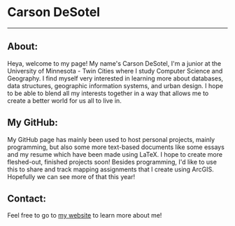 # Carson DeSotel

---
## About:
Heya, welcome to my page! My name's Carson DeSotel, I'm a junior at the University of Minnesota - Twin Cities where I study Computer Science and Geography. I find myself very interested in learning more about databases, data structures, geographic information systems, and urban design. I hope to be able to blend all my interests together in a way that allows me to create a better world for us all to live in. 

## My GitHub:
My GitHub page has mainly been used to host personal projects, mainly programming, but also some more text-based documents like some essays and my resume which have been made using LaTeX. I hope to create more fleshed-out, finished projects soon! Besides programming, I'd like to use this to share and track mapping assignments that I create using ArcGIS. Hopefully we can see more of that this year!

## Contact:
Feel free to go to [my website](https://www.carsondesotel.com/) to learn more about me!
